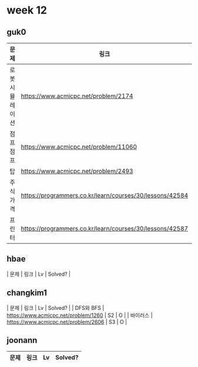 # week 12

## guk0
| 문제 | 링크 | Lv  | Solved? |
| --- | --- | --- | --- |
| 로봇 시뮬레이션 | https://www.acmicpc.net/problem/2174 | G5 | O |
| 점프 점프 | https://www.acmicpc.net/problem/11060 | S2 | O |
| 탑 | https://www.acmicpc.net/problem/2493 | G5 | O |
| 주식가격 | https://programmers.co.kr/learn/courses/30/lessons/42584 | LV2 | O |
| 프린터 | https://programmers.co.kr/learn/courses/30/lessons/42587 | LV2 | O |


## hbae 
| 문제 | 링크 | Lv  | Solved? |

## changkim1
| 문제 | 링크 | Lv  | Solved? |
| DFS와 BFS | https://www.acmicpc.net/problem/1260 | S2 | O |
| 바이러스 | https://www.acmicpc.net/problem/2606 | S3 | O |


## joonann
| 문제 | 링크 | Lv  | Solved? |
| --- | --- | --- | --- |
